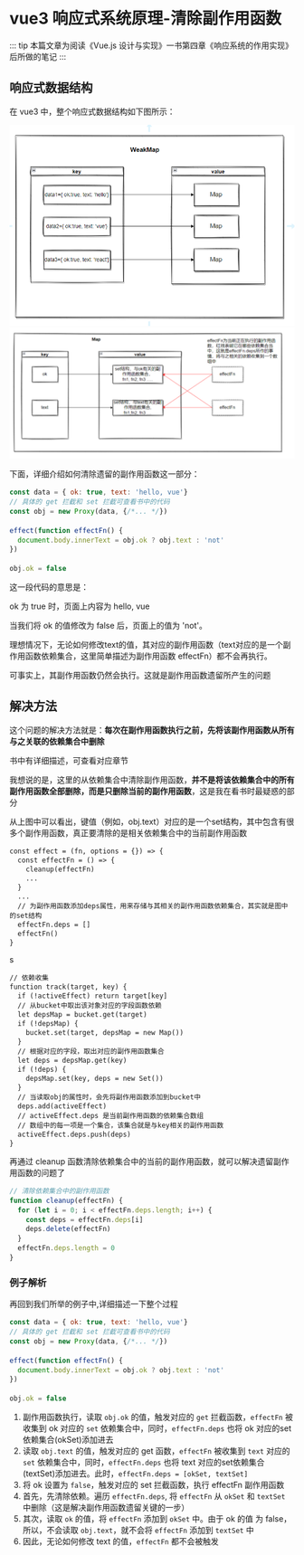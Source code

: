 # vue3 响应式系统原理-清除副作用函数

::: tip
本篇文章为阅读《Vue.js 设计与实现》一书第四章《响应系统的作用实现》后所做的笔记
:::

## 响应式数据结构

在 vue3 中，整个响应式数据结构如下图所示：

![reactive-1](./image/reactive-1.png)
![reactive-2](./image/reactive-2.png)

下面，详细介绍如何清除遗留的副作用函数这一部分：

```js
const data = { ok: true, text: 'hello, vue'}
// 具体的 get 拦截和 set 拦截可查看书中的代码
const obj = new Proxy(data, {/*... */})

effect(function effectFn() {
  document.body.innerText = obj.ok ? obj.text : 'not'
})

obj.ok = false
```

这一段代码的意思是：

ok 为 true 时，页面上内容为 hello, vue

当我们将 ok 的值修改为 false 后，页面上的值为 'not'。

理想情况下，无论如何修改text的值，其对应的副作用函数（text对应的是一个副作用函数依赖集合，这里简单描述为副作用函数 effectFn）都不会再执行。

可事实上，其副作用函数仍然会执行。这就是副作用函数遗留所产生的问题

## 解决方法

这个问题的解决方法就是：**每次在副作用函数执行之前，先将该副作用函数从所有与之关联的依赖集合中删除**

书中有详细描述，可查看对应章节

我想说的是，这里的从依赖集合中清除副作用函数，**并不是将该依赖集合中的所有副作用函数全部删除，而是只删除当前的副作用函数**，这是我在看书时最疑惑的部分

从上图中可以看出，键值（例如，obj.text）对应的是一个set结构，其中包含有很多个副作用函数，真正要清除的是相关依赖集合中的当前副作用函数

```js{7}
const effect = (fn, options = {}) => {
  const effectFn = () => {
    cleanup(effectFn)
    ...
  }
  ...
  // 为副作用函数添加deps属性，用来存储与其相关的副作用函数依赖集合，其实就是图中的set结构
  effectFn.deps = []
  effectFn()
}
```
s
```js{18}
// 依赖收集
function track(target, key) {
  if (!activeEffect) return target[key]
  // 从bucket中取出该对象对应的字段函数依赖
  let depsMap = bucket.get(target)
  if (!depsMap) {
    bucket.set(target, depsMap = new Map())
  }
  // 根据对应的字段，取出对应的副作用函数集合
  let deps = depsMap.get(key)
  if (!deps) {
    depsMap.set(key, deps = new Set())
  }
  // 当读取obj的属性时，会先将副作用函数添加到bucket中
  deps.add(activeEffect)
  // activeEffect.deps 是当前副作用函数的依赖集合数组
  // 数组中的每一项是一个集合，该集合就是与key相关的副作用函数
  activeEffect.deps.push(deps)
}
```

再通过 cleanup 函数清除依赖集合中的当前的副作用函数，就可以解决遗留副作用函数的问题了

```js
// 清除依赖集合中的副作用函数
function cleanup(effectFn) {
  for (let i = 0; i < effectFn.deps.length; i++) {
    const deps = effectFn.deps[i]
    deps.delete(effectFn)
  }
  effectFn.deps.length = 0
}
```

### 例子解析

再回到我们所举的例子中,详细描述一下整个过程
```js
const data = { ok: true, text: 'hello, vue'}
// 具体的 get 拦截和 set 拦截可查看书中的代码
const obj = new Proxy(data, {/*... */})

effect(function effectFn() {
  document.body.innerText = obj.ok ? obj.text : 'not'
})

obj.ok = false
```

1. 副作用函数执行，读取 `obj.ok` 的值，触发对应的 `get` 拦截函数，`effectFn` 被收集到 ok 对应的 `set` 依赖集合中，同时，`effectFn.deps` 也将 ok 对应的set依赖集合(okSet)添加进去
2. 读取 `obj.text` 的值，触发对应的 get 函数，`effectFn` 被收集到 `text` 对应的 `set` 依赖集合中，同时，`effectFn.deps` 也将 text 对应的set依赖集合(textSet)添加进去。此时，`effectFn.deps = [okSet, textSet]`
3. 将 ok 设置为 `false`，触发对应的 set 拦截函数，执行 effectFn 副作用函数
  1. 首先，先清除依赖。遍历 `effectFn.deps`, 将 `effectFn` 从 `okSet` 和 `textSet` 中删除（这是解决副作用函数遗留关键的一步）
  2. 其次，读取 `ok` 的值，将 `effectFn` 添加到 `okSet` 中。由于 ok 的值 为 false，所以，不会读取 `obj.text`，就不会将 `effectFn` 添加到 `textSet` 中
4. 因此，无论如何修改 text 的值，`effectFn` 都不会被触发